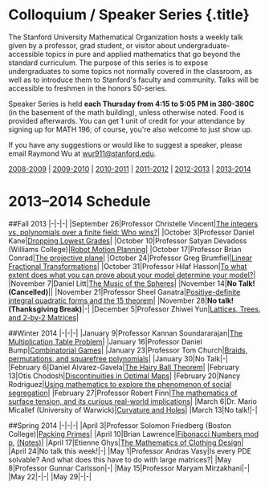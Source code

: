 # Colloquium / Speaker Series {.title}

The Stanford University Mathematical Organization hosts a weekly talk given by
a professor, grad student, or visitor about undergraduate-accessible topics in
pure and applied mathematics that go beyond the standard curriculum. The
purpose of this series is to expose undergraduates to some topics not normally
covered in the classroom, as well as to introduce them to Stanford's faculty
and community. Talks will be accessible to freshmen in the honors 50-series.

Speaker Series is held **each Thursday from 4:15 to 5:05 PM in 380-380C**
(in the basement of the math building), unless otherwise noted. Food is
provided afterwards. You can get 1 unit of credit for your attendance by
signing up for MATH 196; of course, you're also welcome to just show up.

If you have any suggestions or would like to suggest a speaker, please email
Raymond Wu at wur911@stanford.edu.

[2008-2009](/old/speakers/2009) | [2009-2010](/old/speakers/2010) | [2010-2011](/old/speakers/2011) | [2011-2012](/old/speakers/2012) | [2012-2013](/old/speakers/2013) | [2013-2014](speakers.html)

# 2013&ndash;2014 Schedule

##Fall 2013
|-|-|-|
|September 26|Professor Christelle Vincent|[The integers vs. polynomials over a finite field: Who wins?](/pdfs/speakers/sept26.pdf)|
|October 3|Professor Daniel Kane|[Dropping Lowest Grades](/pdfs/speakers/oct3.pdf)|
|October 10|Professor Satyan Devadoss (Williams College)|[Robot Motion Planning](/pdfs/speakers/oct10.pdf)|
|October 17|Professor Brian Conrad|[The projective plane](/pdfs/speakers/oct17.pdf)|
|October 24|Professor Greg Brumfiel|[Linear Fractional Transformations](/pdfs/speakers/oct24.pdf)|
|October 31|Professor Hilaf Hasson|[To what extent does what you can prove about your model determine your model?](/pdfs/speakers/oct31.pdf)|
|November 7|Daniel Litt|[The Music of the Spheres](/pdfs/speakers/nov7.pdf)|
|November 14|<b>No Talk! (Cancelled)</b>||
|November 21|Professor Sheel Ganatra|[Positive-definite integral quadratic forms and the 15 theorem](/pdfs/speakers/nov21.pdf)|
|November 28|<b>No talk! (Thanksgiving Break)</b>|-|
|December 5|Professor Zhiwei Yun|[Lattices, Trees, and 2-by-2 Matrices](/pdfs/speakers/dec5.pdf)|

##Winter 2014
|-|-|-|
|January 9|Professor Kannan Soundararajan|[The Multiplication Table Problem](/pdfs/speakers/jan9.pdf)|
|January 16|Professor Daniel Bump|[Combinatorial Games](/pdfs/speakers/jan16.pdf)|
|January 23|Professor Tom Church|[Braids, permutations, and squarefree polynomials](/pdfs/speakers/jan23.pdf)|
|January 30|No Talk|-|
|February 6|Daniel Alvarez-Gavela|[The Hairy Ball Theorem](/pdfs/speakers/feb6.pdf)|
|February 13|Otis Chodosh|[Discontinuities in Optimal Maps](/pdfs/speakers/feb13.pdf)|
|February 20|Nancy Rodriguez|[Using mathematics to explore the phenomenon of social segregation](/pdfs/speakers/feb20.pdf)|
|February 27|Professor Robert Finn|[The mathematics of surface tension, and its curious real-world implications](/pdfs/speakers/feb27.pdf)|
|March 6|Dr. Mario Micallef (University of Warwick)|[Curvature and Holes](/pdfs/speakers/mar6.pdf)|
|March 13|No talk!|-|

##Spring 2014
|-|-|-|
|April 3|Professor Solomon Friedberg (Boston College)|[Packing Primes](/pdfs/speakers/apr3.pdf)|
|April 10|Brian Lawrence|[Fibonacci Numbers mod p](/pdfs/speakers/apr10.pdf), [(Notes)](/pdfs/speakers/fibonacci.pdf)|
|April 17|Etienne Ghys|[The Mathematics of Clothing Design](/pdfs/speakers/apr16.jpg)|
|April 24|No talk this week!|-|
|May 1|Professor Andras Vasy|Is every PDE solvable? And what does this have to do with large matrices?|
|May 8|Professor Gunnar Carlsson|-|
|May 15|Professor Maryam Mirzakhani|-|
|May 22|-|-|
|May 29|-|-|
